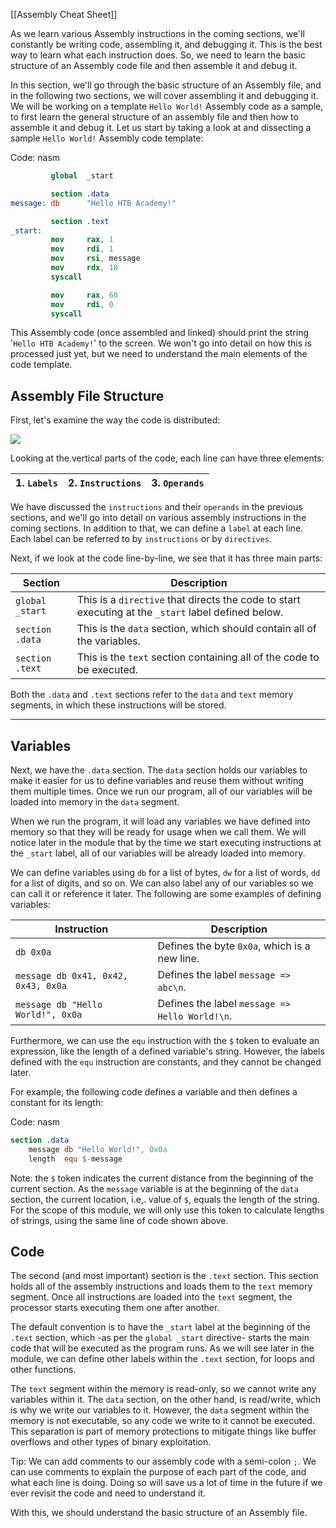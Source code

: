 [[Assembly Cheat Sheet]]

As we learn various Assembly instructions in the coming sections, we'll constantly be writing code, assembling it, and debugging it. This is the best way to learn what each instruction does. So, we need to learn the basic structure of an Assembly code file and then assemble it and debug it.

In this section, we'll go through the basic structure of an Assembly file, and in the following two sections, we will cover assembling it and debugging it. We will be working on a template `Hello World!` Assembly code as a sample, to first learn the general structure of an assembly file and then how to assemble it and debug it. Let us start by taking a look at and dissecting a sample `Hello World!` Assembly code template:

Code: nasm

```nasm
         global  _start

         section .data
message: db      "Hello HTB Academy!"

         section .text
_start:
         mov     rax, 1
         mov     rdi, 1
         mov     rsi, message
         mov     rdx, 18
         syscall

         mov     rax, 60
         mov     rdi, 0
         syscall
```

This Assembly code (once assembled and linked) should print the string '`Hello HTB Academy!`' to the screen. We won't go into detail on how this is processed just yet, but we need to understand the main elements of the code template.

## Assembly File Structure

First, let's examine the way the code is distributed:

![](https://academy.hackthebox.com/storage/modules/85/nasm_structure.jpg)

Looking at the vertical parts of the code, each line can have three elements:

|1. `Labels`|2. `Instructions`|3. `Operands`|
|---|---|---|

We have discussed the `instructions` and their `operands` in the previous sections, and we'll go into detail on various assembly instructions in the coming sections. In addition to that, we can define a `label` at each line. Each label can be referred to by `instructions` or by `directives`.

Next, if we look at the code line-by-line, we see that it has three main parts:

|Section|Description|
|---|---|
|`global _start`|This is a `directive` that directs the code to start executing at the `_start` label defined below.|
|`section .data`|This is the `data` section, which should contain all of the variables.|
|`section .text`|This is the `text` section containing all of the code to be executed.|

Both the `.data` and `.text` sections refer to the `data` and `text` memory segments, in which these instructions will be stored.

---

## Variables

Next, we have the `.data` section. The `data` section holds our variables to make it easier for us to define variables and reuse them without writing them multiple times. Once we run our program, all of our variables will be loaded into memory in the `data` segment.

When we run the program, it will load any variables we have defined into memory so that they will be ready for usage when we call them. We will notice later in the module that by the time we start executing instructions at the `_start` label, all of our variables will be already loaded into memory.

We can define variables using `db` for a list of bytes, `dw` for a list of words, `dd` for a list of digits, and so on. We can also label any of our variables so we can call it or reference it later. The following are some examples of defining variables:

|Instruction|Description|
|---|---|
|`db 0x0a`|Defines the byte `0x0a`, which is a new line.|
|`message db 0x41, 0x42, 0x43, 0x0a`|Defines the label `message => abc\n`.|
|`message db "Hello World!", 0x0a`|Defines the label `message => Hello World!\n`.|

Furthermore, we can use the `equ` instruction with the `$` token to evaluate an expression, like the length of a defined variable's string. However, the labels defined with the `equ` instruction are constants, and they cannot be changed later.

For example, the following code defines a variable and then defines a constant for its length:

Code: nasm

```nasm
section .data
    message db "Hello World!", 0x0a
    length  equ $-message
```
Note: the `$` token indicates the current distance from the beginning of the current section. As the `message` variable is at the beginning of the `data` section, the current location, i.e,. value of `$`, equals the length of the string. For the scope of this module, we will only use this token to calculate lengths of strings, using the same line of code shown above.

## Code

The second (and most important) section is the `.text` section. This section holds all of the assembly instructions and loads them to the `text` memory segment. Once all instructions are loaded into the `text` segment, the processor starts executing them one after another.

The default convention is to have the `_start` label at the beginning of the `.text` section, which -as per the `global _start` directive- starts the main code that will be executed as the program runs. As we will see later in the module, we can define other labels within the `.text` section, for loops and other functions.

The `text` segment within the memory is read-only, so we cannot write any variables within it. The `data` section, on the other hand, is read/write, which is why we write our variables to it. However, the `data` segment within the memory is not executable, so any code we write to it cannot be executed. This separation is part of memory protections to mitigate things like buffer overflows and other types of binary exploitation.

Tip: We can add comments to our assembly code with a semi-colon `;`. We can use comments to explain the purpose of each part of the code, and what each line is doing. Doing so will save us a lot of time in the future if we ever revisit the code and need to understand it.

With this, we should understand the basic structure of an Assembly file.